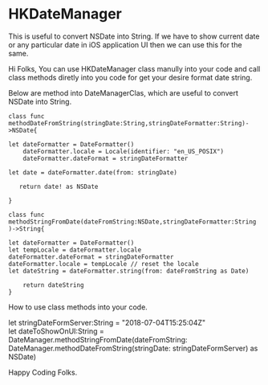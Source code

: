# HKDateManager
This is useful to convert NSDate into String. If we have to show current date or any particular date in iOS application UI then we can use this for the same.

Hi Folks, You can use HKDateManager class manully into your code and call class methods diretly into you code for get your desire format date string.

Below are method into DateManagerClas, which are useful to convert NSDate into String. 

   
    class func methodDateFromString(stringDate:String,stringDateFormatter:String)->NSDate{
        
	let dateFormatter = DateFormatter()
        dateFormatter.locale = Locale(identifier: "en_US_POSIX")
        dateFormatter.dateFormat = stringDateFormatter

    let date = dateFormatter.date(from: stringDate)
    
	   return date! as NSDate
    
	}
    
    class func methodStringFromDate(dateFromString:NSDate,stringDateFormatter:String )->String{

    let dateFormatter = DateFormatter()
    let tempLocale = dateFormatter.locale
    dateFormatter.dateFormat = stringDateFormatter
    dateFormatter.locale = tempLocale // reset the locale
    let dateString = dateFormatter.string(from: dateFromString as Date)
    
        return dateString
    }
    
    
How to use class methods into your code.

   let stringDateFormServer:String = "2018-07-04T15:25:04Z"      
   let dateToShowOnUI:String =  DateManager.methodStringFromDate(dateFromString: DateManager.methodDateFromString(stringDate:    stringDateFormServer) as NSDate)

Happy Coding Folks.

